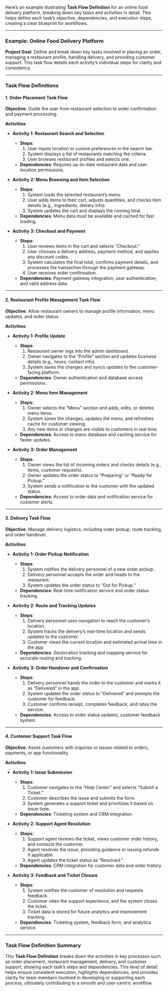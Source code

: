 Here’s an example illustrating **Task Flow Definition** for an online food delivery platform, breaking down key tasks and activities in detail. This helps define each task’s objective, dependencies, and execution steps, creating a clear blueprint for workflows.

---

### Example: Online Food Delivery Platform

**Project Goal**: Define and break down key tasks involved in placing an order, managing a restaurant profile, handling delivery, and providing customer support. This task flow details each activity’s individual steps for clarity and consistency.

---

### **Task Flow Definitions**

#### 1. **Order Placement Task Flow**

   **Objective**: Guide the user from restaurant selection to order confirmation and payment processing.

   **Activities**:

   - **Activity 1: Restaurant Search and Selection**
     - **Steps**:
       1. User inputs location or cuisine preferences in the search bar.
       2. System displays a list of restaurants matching the criteria.
       3. User browses restaurant profiles and selects one.
     - **Dependencies**: Requires up-to-date restaurant data and user location permissions.
   
   - **Activity 2: Menu Browsing and Item Selection**
     - **Steps**:
       1. System loads the selected restaurant’s menu.
       2. User adds items to their cart, adjusts quantities, and checks item details (e.g., ingredients, dietary info).
       3. System updates the cart and displays the running total.
     - **Dependencies**: Menu data must be available and cached for fast loading.

   - **Activity 3: Checkout and Payment**
     - **Steps**:
       1. User reviews items in the cart and selects “Checkout.”
       2. User chooses a delivery address, payment method, and applies any discount codes.
       3. System calculates the final total, confirms payment details, and processes the transaction through the payment gateway.
       4. User receives order confirmation.
     - **Dependencies**: Payment gateway integration, user authentication, and valid address data.

---

#### 2. **Restaurant Profile Management Task Flow**

   **Objective**: Allow restaurant owners to manage profile information, menu updates, and order status.

   **Activities**:

   - **Activity 1: Profile Update**
     - **Steps**:
       1. Restaurant owner logs into the admin dashboard.
       2. Owner navigates to the “Profile” section and updates business details (e.g., hours, contact info).
       3. System saves the changes and syncs updates to the customer-facing platform.
     - **Dependencies**: Owner authentication and database access permissions.
   
   - **Activity 2: Menu Item Management**
     - **Steps**:
       1. Owner selects the “Menu” section and adds, edits, or deletes menu items.
       2. System saves the changes, updates the menu, and refreshes cache for customer viewing.
       3. Any new items or changes are visible to customers in real time.
     - **Dependencies**: Access to menu database and caching service for faster updates.

   - **Activity 3: Order Management**
     - **Steps**:
       1. Owner views the list of incoming orders and checks details (e.g., items, customer requests).
       2. Owner updates the order status to “Preparing” or “Ready for Pickup.”
       3. System sends a notification to the customer with the updated status.
     - **Dependencies**: Access to order data and notification service for customer alerts.

---

#### 3. **Delivery Task Flow**

   **Objective**: Manage delivery logistics, including order pickup, route tracking, and order handover.

   **Activities**:

   - **Activity 1: Order Pickup Notification**
     - **Steps**:
       1. System notifies the delivery personnel of a new order pickup.
       2. Delivery personnel accepts the order and heads to the restaurant.
       3. System updates the order status to “Out for Pickup.”
     - **Dependencies**: Real-time notification service and order status tracking.

   - **Activity 2: Route and Tracking Updates**
     - **Steps**:
       1. Delivery personnel uses navigation to reach the customer’s location.
       2. System tracks the delivery’s real-time location and sends updates to the customer.
       3. Customer views the current location and estimated arrival time in the app.
     - **Dependencies**: Geolocation tracking and mapping service for accurate routing and tracking.

   - **Activity 3: Order Handover and Confirmation**
     - **Steps**:
       1. Delivery personnel hands the order to the customer and marks it as “Delivered” in the app.
       2. System updates the order status to “Delivered” and prompts the customer for feedback.
       3. Customer confirms receipt, completes feedback, and rates the service.
     - **Dependencies**: Access to order status updates, customer feedback system.

---

#### 4. **Customer Support Task Flow**

   **Objective**: Assist customers with inquiries or issues related to orders, payments, or app functionality.

   **Activities**:

   - **Activity 1: Issue Submission**
     - **Steps**:
       1. Customer navigates to the “Help Center” and selects “Submit a Ticket.”
       2. Customer describes the issue and submits the form.
       3. System generates a support ticket and prioritizes it based on issue type.
     - **Dependencies**: Ticketing system and CRM integration.

   - **Activity 2: Support Agent Resolution**
     - **Steps**:
       1. Support agent reviews the ticket, views customer order history, and contacts the customer.
       2. Agent resolves the issue, providing guidance or issuing refunds if applicable.
       3. Agent updates the ticket status as “Resolved.”
     - **Dependencies**: CRM integration for customer data and order history.

   - **Activity 3: Feedback and Ticket Closure**
     - **Steps**:
       1. System notifies the customer of resolution and requests feedback.
       2. Customer rates the support experience, and the system closes the ticket.
       3. Ticket data is stored for future analytics and improvement tracking.
     - **Dependencies**: Ticketing system, feedback form, and analytics service.

---

### **Task Flow Definition Summary**

This **Task Flow Definition** breaks down the activities in key processes such as order placement, restaurant management, delivery, and customer support, showing each task’s steps and dependencies. This level of detail helps ensure consistent execution, highlights dependencies, and provides clarity for team members involved in developing or supporting each process, ultimately contributing to a smooth and user-centric workflow.
